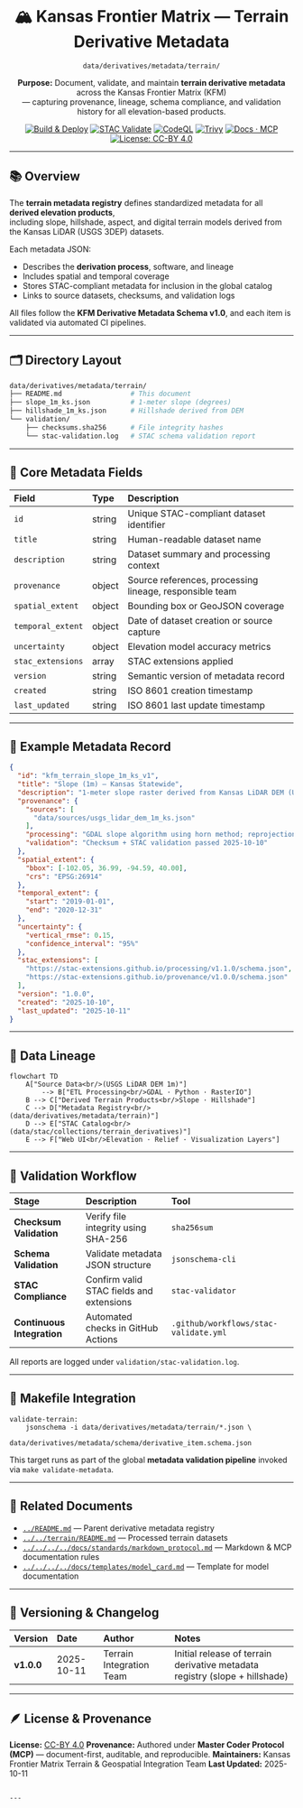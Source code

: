 <div align="center">

# 🏔️ Kansas Frontier Matrix — Terrain Derivative Metadata  
`data/derivatives/metadata/terrain/`

**Purpose:** Document, validate, and maintain **terrain derivative metadata** across the Kansas Frontier Matrix (KFM)  
— capturing provenance, lineage, schema compliance, and validation history for all elevation-based products.

[![Build & Deploy](https://img.shields.io/github/actions/workflow/status/bartytime4life/Kansas-Frontier-Matrix/site.yml?label=Build%20%26%20Deploy)](../../../../../.github/workflows/site.yml)
[![STAC Validate](https://img.shields.io/badge/STAC-validate-blue)](../../../../../.github/workflows/stac-validate.yml)
[![CodeQL](https://img.shields.io/github/actions/workflow/status/bartytime4life/Kansas-Frontier-Matrix/codeql.yml?label=CodeQL)](../../../../../.github/workflows/codeql.yml)
[![Trivy](https://img.shields.io/badge/Container-Scan-informational)](../../../../../.github/workflows/trivy.yml)
[![Docs · MCP](https://img.shields.io/badge/Docs-MCP-blue)](../../../../../docs/)
[![License: CC-BY 4.0](https://img.shields.io/badge/License-CC--BY%204.0-lightgrey)](../../../../../LICENSE)

</div>

---

## 📚 Overview

The **terrain metadata registry** defines standardized metadata for all **derived elevation products**,  
including slope, hillshade, aspect, and digital terrain models derived from the Kansas LiDAR (USGS 3DEP) datasets.  

Each metadata JSON:
- Describes the **derivation process**, software, and lineage  
- Includes spatial and temporal coverage  
- Stores STAC-compliant metadata for inclusion in the global catalog  
- Links to source datasets, checksums, and validation logs  

All files follow the **KFM Derivative Metadata Schema v1.0**, and each item is validated via automated CI pipelines.

---

## 🗂️ Directory Layout
```bash
data/derivatives/metadata/terrain/
├── README.md                 # This document
├── slope_1m_ks.json          # 1-meter slope (degrees)
├── hillshade_1m_ks.json      # Hillshade derived from DEM
└── validation/
    ├── checksums.sha256      # File integrity hashes
    └── stac-validation.log   # STAC schema validation report
````

---

## 🧩 Core Metadata Fields

| Field             | Type   | Description                                             |
| :---------------- | :----- | :------------------------------------------------------ |
| `id`              | string | Unique STAC-compliant dataset identifier                |
| `title`           | string | Human-readable dataset name                             |
| `description`     | string | Dataset summary and processing context                  |
| `provenance`      | object | Source references, processing lineage, responsible team |
| `spatial_extent`  | object | Bounding box or GeoJSON coverage                        |
| `temporal_extent` | object | Date of dataset creation or source capture              |
| `uncertainty`     | object | Elevation model accuracy metrics                        |
| `stac_extensions` | array  | STAC extensions applied                                 |
| `version`         | string | Semantic version of metadata record                     |
| `created`         | string | ISO 8601 creation timestamp                             |
| `last_updated`    | string | ISO 8601 last update timestamp                          |

---

## 🧠 Example Metadata Record

```json
{
  "id": "kfm_terrain_slope_1m_ks_v1",
  "title": "Slope (1m) — Kansas Statewide",
  "description": "1-meter slope raster derived from Kansas LiDAR DEM (USGS 3DEP). Units: degrees.",
  "provenance": {
    "sources": [
      "data/sources/usgs_lidar_dem_1m_ks.json"
    ],
    "processing": "GDAL slope algorithm using horn method; reprojection EPSG:26914",
    "validation": "Checksum + STAC validation passed 2025-10-10"
  },
  "spatial_extent": {
    "bbox": [-102.05, 36.99, -94.59, 40.00],
    "crs": "EPSG:26914"
  },
  "temporal_extent": {
    "start": "2019-01-01",
    "end": "2020-12-31"
  },
  "uncertainty": {
    "vertical_rmse": 0.15,
    "confidence_interval": "95%"
  },
  "stac_extensions": [
    "https://stac-extensions.github.io/processing/v1.1.0/schema.json",
    "https://stac-extensions.github.io/provenance/v1.0.0/schema.json"
  ],
  "version": "1.0.0",
  "created": "2025-10-10",
  "last_updated": "2025-10-11"
}
```

---

## 🧭 Data Lineage

```mermaid
flowchart TD
    A["Source Data<br/>(USGS LiDAR DEM 1m)"]
        --> B["ETL Processing<br/>GDAL · Python · RasterIO"]
    B --> C["Derived Terrain Products<br/>Slope · Hillshade"]
    C --> D["Metadata Registry<br/>(data/derivatives/metadata/terrain)"]
    D --> E["STAC Catalog<br/>(data/stac/collections/terrain_derivatives)"]
    E --> F["Web UI<br/>Elevation · Relief · Visualization Layers"]
```

---

## 🧪 Validation Workflow

| Stage                      | Description                              | Tool                                  |
| :------------------------- | :--------------------------------------- | :------------------------------------ |
| **Checksum Validation**    | Verify file integrity using SHA-256      | `sha256sum`                           |
| **Schema Validation**      | Validate metadata JSON structure         | `jsonschema-cli`                      |
| **STAC Compliance**        | Confirm valid STAC fields and extensions | `stac-validator`                      |
| **Continuous Integration** | Automated checks in GitHub Actions       | `.github/workflows/stac-validate.yml` |

All reports are logged under `validation/stac-validation.log`.

---

## 🔧 Makefile Integration

```make
validate-terrain:
	jsonschema -i data/derivatives/metadata/terrain/*.json \
	           data/derivatives/metadata/schema/derivative_item.schema.json
```

This target runs as part of the global **metadata validation pipeline** invoked via `make validate-metadata`.

---

## 🧩 Related Documents

* [`../README.md`](../README.md) — Parent derivative metadata registry
* [`../../terrain/README.md`](../../terrain/README.md) — Processed terrain datasets
* [`../../../../docs/standards/markdown_protocol.md`](../../../../docs/standards/markdown_protocol.md) — Markdown & MCP documentation rules
* [`../../../../docs/templates/model_card.md`](../../../../docs/templates/model_card.md) — Template for model documentation

---

## 🧾 Versioning & Changelog

| Version    | Date       | Author                   | Notes                                                                       |
| :--------- | :--------- | :----------------------- | :-------------------------------------------------------------------------- |
| **v1.0.0** | 2025-10-11 | Terrain Integration Team | Initial release of terrain derivative metadata registry (slope + hillshade) |

---

## 🪶 License & Provenance

**License:** [CC-BY 4.0](../../../../../LICENSE)
**Provenance:** Authored under **Master Coder Protocol (MCP)** — document-first, auditable, and reproducible.
**Maintainers:** Kansas Frontier Matrix Terrain & Geospatial Integration Team
**Last Updated:** 2025-10-11

```

---
